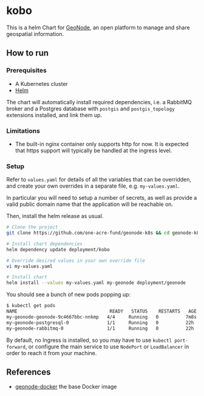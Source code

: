# kobo

This is a helm Chart for [GeoNode](https://geonode.org/), an open platform to manage and share geospatial information.

## How to run

### Prerequisites

* A Kubernetes cluster
* [Helm](https://helm.sh/)

The chart will automatically install required dependencies, i.e. a RabbitMQ broker and a Postgres database with `postgis` and `postgis_topology` extensions installed, and link them up.

### Limitations

* The built-in nginx container only supports http for now. It is expected that https support will typically be handled at the ingress level.

### Setup

Refer to `values.yaml` for details of all the variables that can be overridden, and create your own overrides in a separate file, e.g. `my-values.yaml`.

In particular you will need to setup a number of secrets, as well as provide a valid public domain name that the application will be reachable on.

Then, install the helm release as usual.

```sh
# Clone the project
git clone https://github.com/one-acre-fund/geonode-k8s && cd geonode-k8s

# Install chart dependencies
helm dependency update deployment/kobo

# Override desired values in your own override file
vi my-values.yaml

# Install chart
helm install --values my-values.yaml my-geonode deployment/geonode
```

You should see a bunch of new pods popping up:

```sh
$ kubectl get pods
NAME                                  READY   STATUS    RESTARTS   AGE
my-geonode-geonode-9c4667bbc-nnkmp   4/4     Running   0          7m8s
my-geonode-postgresql-0              1/1     Running   0          22h
my-geonode-rabbitmq-0                1/1     Running   0          22h
```

By default, no Ingress is installed, so you may have to use `kubectl port-forward`, or configure the main service to use `NodePort` or `LoadBalancer` in order to reach it from your machine.

## References

* [geonode-docker](https://github.com/GeoNode/geonode-docker) the base Docker image
